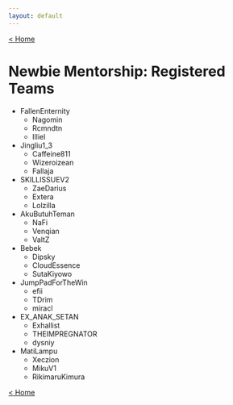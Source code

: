 ```yaml
---
layout: default
---
```


[< Home](https://kanziebub.github.io/SurvivalProtocol/)

# **Newbie Mentorship: Registered Teams**

- FallenEnternity
  - Nagomin
  - Rcmndtn
  - Illiel
- Jingliu1_3
  - Caffeine811
  - Wizeroizean
  - Fallaja
- SKILLISSUEV2
  - ZaeDarius
  - Extera
  - Lolzilla
- AkuButuhTeman
  - NaFi
  - Venqian
  - ValtZ
- Bebek
  - Dipsky
  - CloudEssence
  - SutaKiyowo
- JumpPadForTheWin
  - efii
  - TDrim
  - miracl
- EX_ANAK_SETAN
  - Exhallist
  - THEIMPREGNATOR
  - dysniy
- MatiLampu
  - Xeczion
  - MikuV1
  - RikimaruKimura

[< Home](https://kanziebub.github.io/SurvivalProtocol/)
